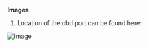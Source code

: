 **Images** 

1. Location of the obd port can be found here:
   
![image](https://github.com/5neophytes/research/assets/130251489/4510632c-aa12-46da-9af4-a0794850072a)


